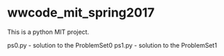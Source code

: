 # wwcode_mit_spring2017

This is a python MIT project.

ps0.py - solution to the ProblemSet0
ps1.py - solution to the ProblemSet1